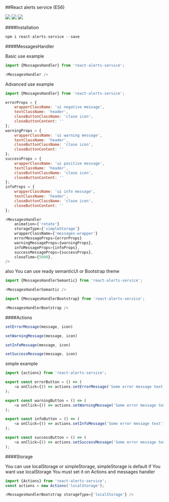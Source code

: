##React alerts service (ES6)

<img src="https://img.shields.io/badge/license-MIT-blue.svg"/> <img src="https://img.shields.io/badge/version-v0.6.2-blue.svg"/> <img src="https://img.shields.io/badge/build-passing-brightgreen.svg"/>

####Installation

```js
npm i react-alerts-service --save
```

####MessagesHandler

Basic use example
```js
import {MessagesHandler} from 'react-alerts-service';

<MessagesHandler />
```

Advanced use example
```js
import {MessagesHandler} from 'react-alerts-service';

errorProps = {
    wrapperClassName: 'ui negative message',
    textClassName: 'header',
    closeButtonClassName: 'close icon',
    closeButtonContent: ''
};
warningProps = {
    wrapperClassName: 'ui warning message',
    textClassName: 'header',
    closeButtonClassName: 'close icon',
    closeButtonContent: ''
};
successProps = {
    wrapperClassName: 'ui positive message',
    textClassName: 'header',
    closeButtonClassName: 'close icon',
    closeButtonContent: ''
};
infoProps = {
    wrapperClassName: 'ui info message',
    textClassName: 'header',
    closeButtonClassName: 'close icon',
    closeButtonContent: ''
};

<MessagesHandler
    animation={'rotate'}
    storageType={'simpleStorage'}
    wrapperClassName={'messages-wrapper'}
    errorMessageProps={errorProps}
    warningMessageProps={warningProps},
    infoMessageProps={infoProps},
    successMessageProps={successProps},
    closeTime={5000},
/>
```

also You can use ready semanticUI or Bootstrap theme

```js
import {MessagesHandlerSemantic} from 'react-alerts-service';

<MessagesHandlerSemantic />
```

```js
import {MessagesHandlerBootstrap} from 'react-alerts-service';

<MessagesHandlerBootstrap />
```


####Actions
```js
setErrorMessage(message, icon)
```

```js
setWarningMessage(message, icon)
```

```js
setInfoMessage(message, icon)
```

```js
setSuccessMessage(message, icon)
```

simple example

```js
import {actions} from 'react-alerts-service';

export const errorButton = () => (
    <a onClick={() => actions.setErrorMessage('Some error message text')}>Error alert button</a>
);

export const warningButton = () => (
    <a onClick={() => actions.setWarningMessage('Some error message text')}>Warning alert button</a>
);

export const infoButton = () => (
    <a onClick={() => actions.setInfoMessage('Some error message text')}>Info alert button</a>
);

export const successButton = () => (
    <a onClick={() => actions.setSuccessMessage('Some error message text')}>Success alert button</a>
);
```

####Storage

You can use localStorage or simpleStorage, simpleStorage is default if You want use localStorage You must set it on Actions and messages handler

```js
import {Actions} from 'react-alerts-service';
const actions = new Actions('localStorage');

<MessagesHandlerBootstrap storageType={'localStorage'} />

```
